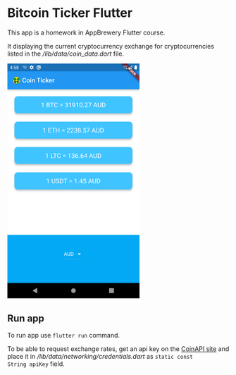 # Bitcoin Ticker Flutter

This app is a homework in AppBrewery Flutter course.

It displaying the current cryptocurrency exchange for cryptocurrencies listed in the */lib/data/coin_data.dart* file.

<img src="/Screenshot_20230212_195820.png" width="300">

## Run app

To run app use <code>flutter run</code> command. 

To be able to request exchange rates, get an api key on the [CoinAPI site](https://www.coinapi.io/) and place it in */lib/data/networking/credentials.dart* as <code>static const String apiKey</code> field.
